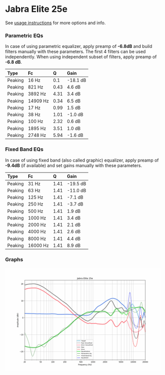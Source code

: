 # Jabra Elite 25e
See [usage instructions](https://github.com/jaakkopasanen/AutoEq#usage) for more options and info.

### Parametric EQs
In case of using parametric equalizer, apply preamp of **-6.8dB** and build filters manually
with these parameters. The first 4 filters can be used independently.
When using independent subset of filters, apply preamp of **-6.8 dB**.

| Type    | Fc       |    Q | Gain     |
|:--------|:---------|:-----|:---------|
| Peaking | 16 Hz    | 0.1  | -18.1 dB |
| Peaking | 821 Hz   | 0.43 | 4.6 dB   |
| Peaking | 3892 Hz  | 4.31 | 3.4 dB   |
| Peaking | 14909 Hz | 0.34 | 6.5 dB   |
| Peaking | 17 Hz    | 0.99 | 1.5 dB   |
| Peaking | 38 Hz    | 1.01 | -1.0 dB  |
| Peaking | 100 Hz   | 2.32 | 0.6 dB   |
| Peaking | 1895 Hz  | 3.51 | 1.0 dB   |
| Peaking | 2748 Hz  | 5.94 | -1.6 dB  |

### Fixed Band EQs
In case of using fixed band (also called graphic) equalizer, apply preamp of **-9.4dB**
(if available) and set gains manually with these parameters.

| Type    | Fc       |    Q | Gain     |
|:--------|:---------|:-----|:---------|
| Peaking | 31 Hz    | 1.41 | -19.5 dB |
| Peaking | 63 Hz    | 1.41 | -11.0 dB |
| Peaking | 125 Hz   | 1.41 | -7.1 dB  |
| Peaking | 250 Hz   | 1.41 | -3.7 dB  |
| Peaking | 500 Hz   | 1.41 | 1.9 dB   |
| Peaking | 1000 Hz  | 1.41 | 3.4 dB   |
| Peaking | 2000 Hz  | 1.41 | 2.1 dB   |
| Peaking | 4000 Hz  | 1.41 | 2.6 dB   |
| Peaking | 8000 Hz  | 1.41 | 4.4 dB   |
| Peaking | 16000 Hz | 1.41 | 8.9 dB   |

### Graphs
![](./Jabra%20Elite%2025e.png)